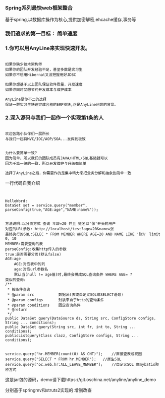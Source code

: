 ### Spring系列最快web框架整合
基于spring,以数据库操作为核心,提供加密解密,ehcache缓存,事务等


### 我们追求的第一目标： 简单速度

### 1.你可以用AnyLine来实现快速开发。

```

如果你缺少技术架构师
如果你的团队开发经验不足，甚至多数是实习生
如果你不想用Hibernat又没把握用好JDBC

如果你想基于以上团队保证软件质量，开发速度
如果你同时又想节约开发成本与维护成本

AnyLine是你不二的选择
保证一群实习生快速完成合格的ERP模块,正是AnyLine问世的背景。
```

### 2.深入源码与我们一起作一个实现第1条的人

```

欢迎各路小伙伴们一展所长
与我们一起将MVC/IOC/AOP/SOA...发挥到极致
```

```

为什么要简单一致?
因为简单，所以我们的团队成员有JAVA/HTML/SQL基础就可以
因为千篇一律的一致，所以开发维护与升级都简单

选择了AnyLine之后，你需要作的是集中精力来把业务分解和抽象到简单一致
```


一行代码自我介绍
```


HelloWord:
DataSet set = service.query("member", parseConfig(true,"AGE:age","NAME:name%"));


方法说明:以分页方式 查询 年龄=20 并且 姓名以'张'开头的用户
对应的URL参数: http://localhost/test?age=20&name=张 
最终执行的SQL:SELEC * FROM MEMBER WHERE AGE=20 AND NAME LIKE '张%' limit 0, 10
MEMBER:需要查询的表
parseConfig:收集http传入的参数
true:是否需要分页(默认false)
AGE:age
	AGE:对应表中的列 
	age:对应url参数名 
	默认当(null != age值)时,最终会拼成SQL查询条件 WHERE AGE= ?
类似的查询:
/**
 * 按条件查询
 * @param src           数据源(表或自定义SQL或SELECT语句)
 * @param configs       封装来自于http的查询条件
 * @param conditions    固定查询条件
 * @return
 */
public DataSet query(DataSource ds, String src, ConfigStore configs, String ... conditions);
public DataSet query(String src, int fr, int to, String ... conditions);
publicListquery(Class clazz, ConfigStore configs, String ... conditions);


service.query("hr.MEMBER(count(0) AS CNT)");	//直接查表或视图
service.query("SELECT * FROM hr.MEMBER");	//原生SQL
service.query("oc.web.hr:ALL_LEAVE_MEMBER");	//自定义SQL 像mybatis那种方式
```

这是jar包的源码，demo请下载https://git.oschina.net/anyline/anyline_demo

分别基于springmv和struts2实现的 增删改查